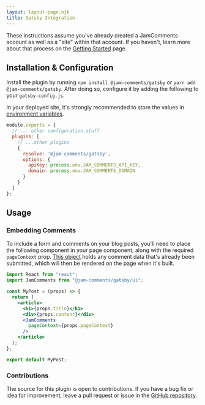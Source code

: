 ```yaml
---
layout: layout-page.njk
title: Gatsby Integration
---
```


These instructions assume you've already created a JamComments account as well as a "site" within that account. If you haven't, learn more about that process on the [Getting Started](/docs/getting-started) page.

## Installation & Configuration

Install the plugin by running `npm install @jam-comments/gatsby` or `yarn add @jam-comments/gatsby`. After doing so, configure it by adding the following to your `gatsby-config.js`.

<div class="warning">
  <span>
    In your deployed site, it's strongly recommended to store the values in <a href="https://www.gatsbyjs.com/docs/how-to/local-development/environment-variables/">environment variables</a>.
  </span>
</div>

```javascript
module.exports = {
  // ... other configuration stuff
  plugins: [
    // ...other plugins
    {
      resolve: '@jam-comments/gatsby',
      options: {
        apiKey: process.env.JAM_COMMENTS_API_KEY,
        domain: process.env.JAM_COMMENTS_DOMAIN
      }
    }
  ]
};
```

## Usage

### Embedding Comments

To include a form and comments on your blog posts, you'll need to place the following component in your page component, along with the required `pageContext` prop. [This object](https://www.gatsbyjs.com/docs/creating-and-modifying-pages) holds any comment data that's already been submitted, which will then be rendered on the page when it's built.

```jsx
import React from "react";
import JamComments from "@jam-comments/gatsby/ui";

const MyPost = (props) => {
  return (
    <article>
      <h1>{props.title}</h1>
      <div>{props.content}</div>
      <JamComments
        pageContext={props.pageContext}
      />
    </article>
  );
};

export default MyPost;
```

### Contributions

The source for this plugin is open to contributions. If you have a bug fix or idea for improvement, leave a pull request or issue in the [GitHub repository](https://github.com/alexmacarthur/jam-comments-javascript/tree/master/packages/gatsby).
